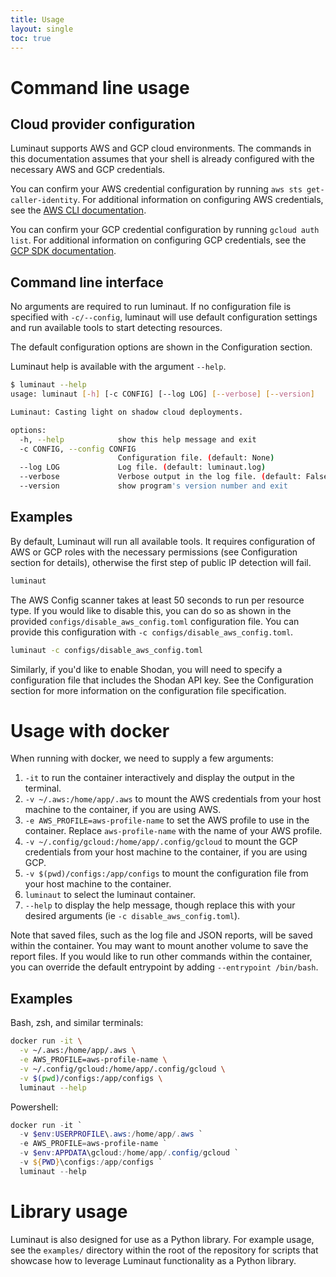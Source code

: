```yaml
---
title: Usage
layout: single
toc: true
---
```


# Command line usage

## Cloud provider configuration

Luminaut supports AWS and GCP cloud environments. The commands in this documentation assumes that your shell is already configured with the necessary AWS and GCP credentials.

You can confirm your AWS credential configuration by running `aws sts get-caller-identity`. For additional information on configuring AWS credentials, see the [AWS CLI documentation](https://docs.aws.amazon.com/cli/latest/userguide/cli-chap-configure.html).

You can confirm your GCP credential configuration by running `gcloud auth list`. For additional information on configuring GCP credentials, see the [GCP SDK documentation](https://cloud.google.com/sdk/docs/install).

## Command line interface

No arguments are required to run luminaut. If no configuration file is specified with `-c/--config`, luminaut will use default configuration settings and run available tools to start detecting resources.

The default configuration options are shown in the Configuration section.

Luminaut help is available with the argument `--help`.

```bash
$ luminaut --help                       
usage: luminaut [-h] [-c CONFIG] [--log LOG] [--verbose] [--version]

Luminaut: Casting light on shadow cloud deployments. 

options:
  -h, --help            show this help message and exit
  -c CONFIG, --config CONFIG
                        Configuration file. (default: None)
  --log LOG             Log file. (default: luminaut.log)
  --verbose             Verbose output in the log file. (default: False)
  --version             show program's version number and exit
```

## Examples

By default, Luminaut will run all available tools. It requires configuration of AWS or GCP roles with the necessary permissions (see Configuration section for details), otherwise the first step of public IP detection will fail.

```bash
luminaut
```

The AWS Config scanner takes at least 50 seconds to run per resource type. If you would like to disable this, you can do so as shown in the provided `configs/disable_aws_config.toml` configuration file. You can provide this configuration with `-c configs/disable_aws_config.toml`.

```bash
luminaut -c configs/disable_aws_config.toml
```

Similarly, if you'd like to enable Shodan, you will need to specify a configuration file that includes the Shodan API key. See the Configuration section for more information on the configuration file specification.

# Usage with docker

When running with docker, we need to supply a few arguments:
1. `-it` to run the container interactively and display the output in the terminal.
2. `-v ~/.aws:/home/app/.aws` to mount the AWS credentials from your host machine to the container, if you are using AWS.
3. `-e AWS_PROFILE=aws-profile-name` to set the AWS profile to use in the container. Replace `aws-profile-name` with the name of your AWS profile.
4. `-v ~/.config/gcloud:/home/app/.config/gcloud` to mount the GCP credentials from your host machine to the container, if you are using GCP.
5. `-v $(pwd)/configs:/app/configs` to mount the configuration file from your host machine to the container.
6. `luminaut` to select the luminaut container.
7. `--help` to display the help message, though replace this with your desired arguments (ie `-c disable_aws_config.toml`).

Note that saved files, such as the log file and JSON reports, will be saved within the container. You may want to mount another volume to save the report files. If you would like to run other commands within the container, you can override the default entrypoint by adding `--entrypoint /bin/bash`.

## Examples

Bash, zsh, and similar terminals:
```bash
docker run -it \
  -v ~/.aws:/home/app/.aws \
  -e AWS_PROFILE=aws-profile-name \
  -v ~/.config/gcloud:/home/app/.config/gcloud \
  -v $(pwd)/configs:/app/configs \
  luminaut --help
```

Powershell:
```powershell
docker run -it `
  -v $env:USERPROFILE\.aws:/home/app/.aws `
  -e AWS_PROFILE=aws-profile-name `
  -v $env:APPDATA\gcloud:/home/app/.config/gcloud `
  -v ${PWD}\configs:/app/configs `
  luminaut --help
```

# Library usage

Luminaut is also designed for use as a Python library. For example usage, see the `examples/` directory within the root of the repository for scripts that showcase how to leverage Luminaut functionality as a Python library.
